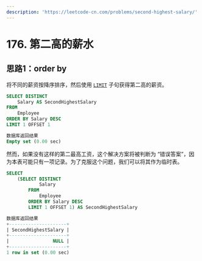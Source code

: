 ```yaml
---
description: 'https://leetcode-cn.com/problems/second-highest-salary/'
---
```


# 176. 第二高的薪水

## 思路1：order by

 将不同的薪资按降序排序，然后使用 [`LIMIT`](https://dev.mysql.com/doc/refman/5.7/en/select.html) 子句获得第二高的薪资。

```sql
SELECT DISTINCT
    Salary AS SecondHighestSalary
FROM
    Employee
ORDER BY Salary DESC
LIMIT 1 OFFSET 1

数据库返回结果
Empty set (0.00 sec)
```

然而，如果没有这样的第二最高工资，这个解决方案将被判断为 “错误答案”，因为本表可能只有一项记录。为了克服这个问题，我们可以将其作为临时表。

```sql
SELECT
    (SELECT DISTINCT
            Salary
        FROM
            Employee
        ORDER BY Salary DESC
        LIMIT 1 OFFSET 1) AS SecondHighestSalary

数据库返回结果
+---------------------+
| SecondHighestSalary |
+---------------------+
|                NULL |
+---------------------+
1 row in set (0.00 sec)
```



